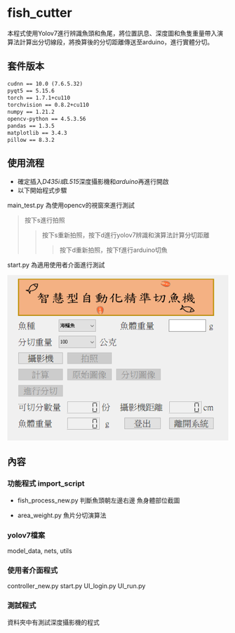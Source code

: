 # fish_cutter
本程式使用Yolov7進行辨識魚頭和魚尾，將位置訊息、深度圖和魚隻重量帶入演算法計算出分切線段，將換算後的分切距離傳送至arduino，進行實體分切。


##   套件版本
```
cudnn == 10.0 (7.6.5.32)
pyqt5 == 5.15.6
torch == 1.7.1+cu110
torchvision == 0.8.2+cu110
numpy == 1.21.2
opencv-python == 4.5.3.56
pandas == 1.3.5
matplotlib == 3.4.3
pillow == 8.3.2
```

##   使用流程
-   確定插入*D435i或L515*深度攝影機和*arduino*再進行開啟
-   以下開始程式步驟

main_test.py 為使用opencv的視窗來進行測試

>  按下s進行拍照
>>  按下s重新拍照，按下d進行yolov7辨識和演算法計算分切距離
>>>  按下d重新拍照，按下f進行arduino切魚

start.py 為適用使用者介面進行測試

![GITHUB]( picture/readme.png "使用者介面")


##  內容

### 功能程式 import_script

-   fish_process_new.py
判斷魚頭朝左邊右邊
魚身體部位截圖

-   area_weight.py
魚片分切演算法

### yolov7檔案
model_data, nets, utils

### 使用者介面程式
controller_new.py
start.py
UI_login.py
UI_run.py

### 測試程式
資料夾中有測試深度攝影機的程式

